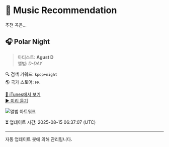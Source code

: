 
# 🎵 Music Recommendation

추천 곡은...

## 🎧 Polar Night  
> 아티스트: **Agust D**  
> 앨범: _D-DAY_  

🔍 검색 키워드: `kpop+night`  
🌎 국가 스토어: `FR`

[🔗 iTunes에서 보기](https://music.apple.com/fr/album/polar-night/1681823467?i=1681824275&uo=4)  
[▶️ 미리 듣기](https://audio-ssl.itunes.apple.com/itunes-assets/AudioPreview116/v4/56/ca/9a/56ca9abe-2d4f-f432-9cdf-fcda58087334/mzaf_12015984971661413569.plus.aac.p.m4a)

![앨범 아트워크](https://is1-ssl.mzstatic.com/image/thumb/Music126/v4/6d/46/83/6d4683b6-ab6f-db69-aa58-4a5a69c93fd6/196922439957_Cover.jpg/100x100bb.jpg)

⏳ 업데이트 시간: 2025-08-15 06:37:07 (UTC)

---
자동 업데이트 봇에 의해 관리됩니다.

